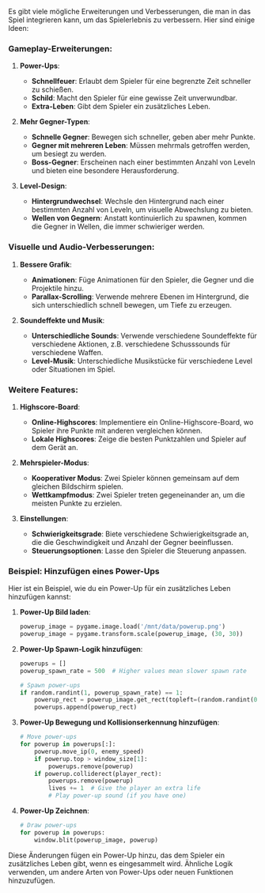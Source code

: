 Es gibt viele mögliche Erweiterungen und Verbesserungen, die man in das Spiel integrieren kann, um das Spielerlebnis zu verbessern. Hier sind einige Ideen:

### Gameplay-Erweiterungen:
1. **Power-Ups**:
    - **Schnellfeuer**: Erlaubt dem Spieler für eine begrenzte Zeit schneller zu schießen.
    - **Schild**: Macht den Spieler für eine gewisse Zeit unverwundbar.
    - **Extra-Leben**: Gibt dem Spieler ein zusätzliches Leben.

2. **Mehr Gegner-Typen**:
    - **Schnelle Gegner**: Bewegen sich schneller, geben aber mehr Punkte.
    - **Gegner mit mehreren Leben**: Müssen mehrmals getroffen werden, um besiegt zu werden.
    - **Boss-Gegner**: Erscheinen nach einer bestimmten Anzahl von Leveln und bieten eine besondere Herausforderung.

3. **Level-Design**:
    - **Hintergrundwechsel**: Wechsle den Hintergrund nach einer bestimmten Anzahl von Leveln, um visuelle Abwechslung zu bieten.
    - **Wellen von Gegnern**: Anstatt kontinuierlich zu spawnen, kommen die Gegner in Wellen, die immer schwieriger werden.

### Visuelle und Audio-Verbesserungen:
1. **Bessere Grafik**:
    - **Animationen**: Füge Animationen für den Spieler, die Gegner und die Projektile hinzu.
    - **Parallax-Scrolling**: Verwende mehrere Ebenen im Hintergrund, die sich unterschiedlich schnell bewegen, um Tiefe zu erzeugen.

2. **Soundeffekte und Musik**:
    - **Unterschiedliche Sounds**: Verwende verschiedene Soundeffekte für verschiedene Aktionen, z.B. verschiedene Schusssounds für verschiedene Waffen.
    - **Level-Musik**: Unterschiedliche Musikstücke für verschiedene Level oder Situationen im Spiel.

### Weitere Features:
1. **Highscore-Board**:
    - **Online-Highscores**: Implementiere ein Online-Highscore-Board, wo Spieler ihre Punkte mit anderen vergleichen können.
    - **Lokale Highscores**: Zeige die besten Punktzahlen und Spieler auf dem Gerät an.

2. **Mehrspieler-Modus**:
    - **Kooperativer Modus**: Zwei Spieler können gemeinsam auf dem gleichen Bildschirm spielen.
    - **Wettkampfmodus**: Zwei Spieler treten gegeneinander an, um die meisten Punkte zu erzielen.

3. **Einstellungen**:
    - **Schwierigkeitsgrade**: Biete verschiedene Schwierigkeitsgrade an, die die Geschwindigkeit und Anzahl der Gegner beeinflussen.
    - **Steuerungsoptionen**: Lasse den Spieler die Steuerung anpassen.

### Beispiel: Hinzufügen eines Power-Ups

Hier ist ein Beispiel, wie du ein Power-Up für ein zusätzliches Leben hinzufügen kannst:

1. **Power-Up Bild laden**:
   ```python
   powerup_image = pygame.image.load('/mnt/data/powerup.png')
   powerup_image = pygame.transform.scale(powerup_image, (30, 30))
   ```

2. **Power-Up Spawn-Logik hinzufügen**:
   ```python
   powerups = []
   powerup_spawn_rate = 500  # Higher values mean slower spawn rate

   # Spawn power-ups
   if random.randint(1, powerup_spawn_rate) == 1:
       powerup_rect = powerup_image.get_rect(topleft=(random.randint(0, window_size[0] - powerup_image.get_width()), 0))
       powerups.append(powerup_rect)
   ```

3. **Power-Up Bewegung und Kollisionserkennung hinzufügen**:
   ```python
   # Move power-ups
   for powerup in powerups[:]:
       powerup.move_ip(0, enemy_speed)
       if powerup.top > window_size[1]:
           powerups.remove(powerup)
       if powerup.colliderect(player_rect):
           powerups.remove(powerup)
           lives += 1  # Give the player an extra life
           # Play power-up sound (if you have one)
   ```

4. **Power-Up Zeichnen**:
   ```python
   # Draw power-ups
   for powerup in powerups:
       window.blit(powerup_image, powerup)
   ```

Diese Änderungen fügen ein Power-Up hinzu, das dem Spieler ein zusätzliches Leben gibt, wenn es eingesammelt wird. Ähnliche Logik verwenden, um andere Arten von Power-Ups oder neuen Funktionen hinzuzufügen.
